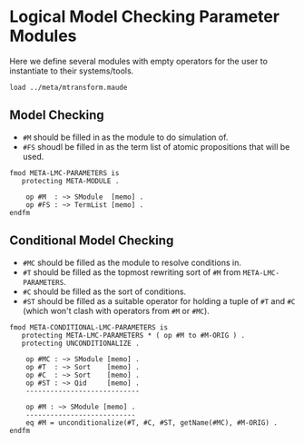 Logical Model Checking Parameter Modules
========================================

Here we define several modules with empty operators for the user to instantiate to their systems/tools.

```maude
load ../meta/mtransform.maude
```

Model Checking
--------------

-   `#M` should be filled in as the module to do simulation of.
-   `#FS` shoudl be filled in as the term list of atomic propositions that will be used.

```maude
fmod META-LMC-PARAMETERS is
   protecting META-MODULE .

    op #M  : ~> SModule  [memo] .
    op #FS : ~> TermList [memo] .
endfm
```

Conditional Model Checking
--------------------------

-   `#MC` should be filled as the module to resolve conditions in.
-   `#T` should be filled as the topmost rewriting sort of `#M` from `META-LMC-PARAMETERS`.
-   `#C` should be filled as the sort of conditions.
-   `#ST` should be filled as a suitable operator for holding a tuple of `#T` and `#C` (which won't clash with operators from `#M` or `#MC`).

```maude
fmod META-CONDITIONAL-LMC-PARAMETERS is
   protecting META-LMC-PARAMETERS * ( op #M to #M-ORIG ) .
   protecting UNCONDITIONALIZE .

    op #MC : ~> SModule [memo] .
    op #T  : ~> Sort    [memo] .
    op #C  : ~> Sort    [memo] .
    op #ST : ~> Qid     [memo] .
    ----------------------------

    op #M : ~> SModule [memo] .
    ---------------------------
    eq #M = unconditionalize(#T, #C, #ST, getName(#MC), #M-ORIG) .
endfm
```
